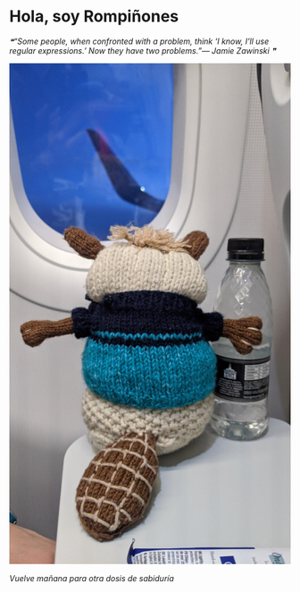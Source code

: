 # Hola, soy Rompiñones

<!--STARTS_HERE_QUOTE_README-->
<i>❝“Some people, when confronted with a problem, think ‘I know, I’ll use regular expressions.’  Now they have two problems.”— Jamie Zawinski   ❞</i>
<!--ENDS_HERE_QUOTE_README-->

<!--START_SECTION:update_image-->
![alt text](https://raw.githubusercontent.com/focaalvarez/rompinones/main/.github/images/IMG_20220501_215027.jpg?raw=true)
<!--END_SECTION:update_image-->

*Vuelve mañana para otra dosis de sabiduría*
